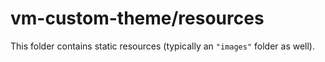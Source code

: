 # vm-custom-theme/resources

This folder contains static resources (typically an `"images"` folder as well).
